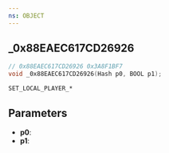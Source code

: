 ```yaml
---
ns: OBJECT
---
```

## _0x88EAEC617CD26926

```c
// 0x88EAEC617CD26926 0x3A8F1BF7
void _0x88EAEC617CD26926(Hash p0, BOOL p1);
```

```
SET_LOCAL_PLAYER_*  
```

## Parameters
* **p0**: 
* **p1**: 

